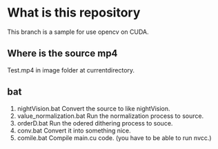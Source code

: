# What is this repository
This branch is a sample for use opencv on CUDA.
## Where is the source mp4
Test.mp4 in image folder at currentdirectory.
## bat
1. nightVision.bat
Convert the source to like nightVision.
1. value_normalization.bat
Run the normalization process to source.
1. orderD.bat
Run the odered dithering process to souce.
1. conv.bat
Convert it into something nice.
1. comile.bat
Compile main.cu code.
(you have to be able to run nvcc.)